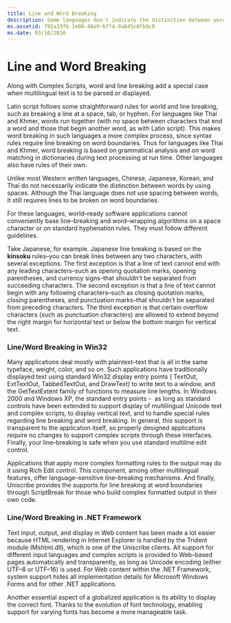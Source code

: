 ```yaml
---
title: Line and Word Breaking
description: Some languages don't indicate the distinction between words by using spaces, different guidelines must be followed to deal with these languages.
ms.assetid: 792a33f6-1e08-48e9-b7f4-9a845c0fb9c8
ms.date: 03/16/2016
---
```



# Line and Word Breaking

Along with Complex Scripts, word and line breaking add a special case when multilingual text is to be parsed or displayed.

Latin script follows some straightforward rules for world and line breaking, such as breaking a line at a space, tab, or hyphen. For languages like Thai and Khmer, words run together (with no space between characters that end a word and those that begin another word, as with Latin script). This makes word breaking in such languages a more complex process, since syntax rules require line breaking on word boundaries. Thus for languages like Thai and Khmer, word breaking is based on grammatical analysis and on word matching in dictionaries during text processing at run time. Other languages also have rules of their own.

Unlike most Western written languages, Chinese, Japanese, Korean, and Thai do not necessarily indicate the distinction between words by using spaces. Although the Thai language does not use spacing between words, it still requires lines to be broken on word boundaries.

For these languages, world–ready software applications cannot conveniently base line–breaking and word–wrapping algorithms on a space character or on standard hyphenation rules. They must follow different guidelines.

Take Japanese, for example. Japanese line breaking is based on the **kinsoku** rules–you can break lines between any two characters, with several exceptions. The first exception is that a line of text cannot end with any leading characters–such as opening quotation marks, opening parentheses, and currency signs–that shouldn't be separated from succeeding characters. The second exception is that a line of text cannot begin with any following characters–such as closing quotation marks, closing parentheses, and punctuation marks–that shouldn't be separated from preceding characters. The third exception is that certain overflow characters (such as punctuation characters) are allowed to extend beyond the right margin for horizontal text or below the bottom margin for vertical text.

### Line/Word Breaking in Win32

Many applications deal mostly with plaintext–text that is all in the same typeface, weight, color, and so on. Such applications have traditionally displayed text using standard Win32 display entry points ( TextOut, ExtTextOut, TabbedTextOut, and DrawText) to write text to a window, and the GetTextExtent family of functions to measure line lengths. In Windows 2000 and Windows XP, the standard entry points –  as long as standard controls have been extended to support display of multilingual Unicode text and complex scripts, to display vertical text, and to handle special rules regarding line breaking and word breaking. In general, this support is transparent to the application itself, so properly designed applications require no changes to support complex scripts through these interfaces. Finally, your line–breaking is safe when you use standard multiline edit control.

Applications that apply more complex formatting rules to the output may do it using Rich Edit control. This component, among other multilingual features, offer language–sensitive line–breaking mechanisms. And finally, Uniscribe provides the supports for line breaking at word boundaries through ScriptBreak for those who build complex formatted output in their own code.

### Line/Word Breaking in .NET Framework

Text input, output, and display in Web content has been made a lot easier because HTML rendering in Internet Explorer is handled by the Trident module (Mshtml.dll), which is one of the Uniscribe clients. All support for different input languages and complex scripts is provided to Web–based pages automatically and transparently, as long as Unicode encoding (either UTF–8 or UTF–16) is used. For Web content within the .NET Framework, system support hides all implementation details for Microsoft Windows Forms and for other .NET applications.

Another essential aspect of a globalized application is its ability to display the correct font. Thanks to the evolution of font technology, enabling support for varying fonts has become a more manageable task.


